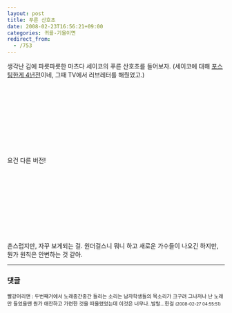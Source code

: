 ```yaml
---
layout: post
title: 푸른 산호초
date: 2008-02-23T16:56:21+09:00
categories: 귀를-기울이면
redirect_from:
  - /753
---
```


<P>생각난 김에 파릇파릇한 마츠다 세이코의 푸른 산호초를 들어보자. (세이코에 대해 <A href="http://jinto.pe.kr/soocb/474" target=_blank>포스팅한게 4년전</A>이네, 그때 TV에서 러브레터를 해줬었고.)

</P><object ><param name="movie" value="http://www.youtube.com/v/X0EOzrrjPQk&amp;rel=1"></param><param name="wmode" value="transparent"></param><embed src="http://www.youtube.com/v/X0EOzrrjPQk&amp;rel=1" type="application/x-shockwave-flash" wmode="transparent" ></embed></object>

요건 다른 버전!

<OBJECT height=355 width=425><PARAM NAME="movie" VALUE="http://www.youtube.com/v/RtVYfXimBko&amp;rel=1"><PARAM NAME="wmode" VALUE="transparent">

<embed loop="true" menu="false" quality="high" type="application/x-shockwave-flash" pluginspage="http://www.macromedia.com/shockwave/download/index.cgi?P1_Prod_Version=ShockwaveFlash" src="http://www.youtube.com/v/RtVYfXimBko&rel=1"></embed></OBJECT>

촌스럽지만, 자꾸 보게되는 걸. 원더걸스니 뭐니 하고 새로운 가수들이 나오긴 하지만, 뭔가 원칙은 안변하는 것 같아.

* * *

### 댓글



<!--- cmt:1136 --->
<!--- mail: --->
<!--- parent:0 --->

<small class=comment>빨강머리앤 : 두번째거에서 노래중간중간 들리는 소리는 남자학생들의 목소리가 크구려  그나저나 난 노래만 들었을땐 뭔가 애잔하고 가련한 것을 떠올렸었는데 이것은 너무나..발랄...한걸 <small>(2008-02-27 04:55:51)</small></small>

